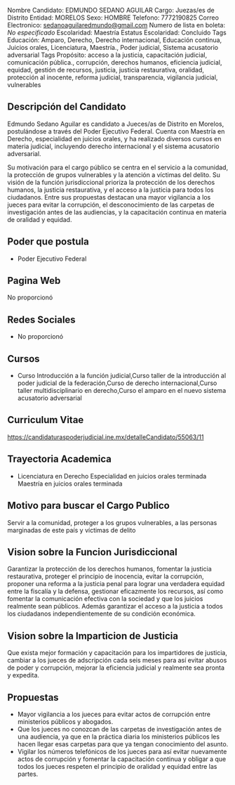 Nombre Candidato: EDMUNDO SEDANO AGUILAR
Cargo: Juezas/es de Distrito
Entidad: MORELOS
Sexo: HOMBRE
Telefono: 7772190825
Correo Electronico: sedanoaguilaredmundo@gmail.com
Numero de lista en boleta: *No especificado*
Escolaridad: Maestría
Estatus Escolaridad: Concluido
Tags Educación: Amparo, Derecho, Derecho internacional, Educación continua, Juicios orales, Licenciatura, Maestría., Poder judicial, Sistema acusatorio adversarial
Tags Propósito: acceso a la justicia, capacitación judicial, comunicación pública., corrupción, derechos humanos, eficiencia judicial, equidad, gestión de recursos, justicia, justicia restaurativa, oralidad, protección al inocente, reforma judicial, transparencia, vigilancia judicial, vulnerables


## Descripción del Candidato 

Edmundo Sedano Aguilar es candidato a Jueces/as de Distrito en Morelos, postulándose a través del Poder Ejecutivo Federal. Cuenta con Maestría en Derecho, especialidad en juicios orales, y ha realizado diversos cursos en materia judicial, incluyendo derecho internacional y el sistema acusatorio adversarial. 

Su motivación para el cargo público se centra en el servicio a la comunidad, la protección de grupos vulnerables y la atención a víctimas del delito. Su visión de la función jurisdiccional prioriza la protección de los derechos humanos, la justicia restaurativa, y el acceso a la justicia para todos los ciudadanos. Entre sus propuestas destacan una mayor vigilancia a los jueces para evitar la corrupción, el desconocimiento de las carpetas de investigación antes de las audiencias, y la capacitación continua en materia de oralidad y equidad.


## Poder que postula

- Poder Ejecutivo Federal


## Pagina Web

No proporcionó


## Redes Sociales

- No proporcionó


## Cursos

- Curso Introducción a la función judicial,Curso taller de la introducción al poder judicial de la federación,Curso de derecho internacional,Curso taller multidisciplinario en derecho,Curso el amparo en el nuevo sistema acusatorio adversarial


## Curriculum Vitae

https://candidaturaspoderjudicial.ine.mx/detalleCandidato/55063/11


## Trayectoria Academica

- Licenciatura en Derecho Especialidad en juicios orales terminada Maestría en juicios orales terminada


## Motivo para buscar el Cargo Publico

Servir a la comunidad, proteger a los grupos vulnerables, a las personas marginadas de este país y víctimas de delito


## Vision sobre la Funcion Jurisdiccional

Garantizar la protección de los derechos humanos, fomentar la justicia restaurativa, proteger el principio de inocencia, evitar la corrupción, proponer una reforma a la justicia penal para lograr una verdadera equidad entre la fiscalía y la defensa, gestionar eficazmente los recursos, así como fomentar la comunicación efectiva con la sociedad y que los juicios realmente sean públicos. Además garantizar el acceso a la justicia a todos los ciudadanos independientemente de su condición económica.


## Vision sobre la Imparticion de Justicia

Que exista mejor formación y capacitación para los impartidores de justicia, cambiar a los jueces de adscripción cada seis meses para así evitar abusos de poder y corrupción, mejorar la eficiencia judicial y realmente sea pronta y expedita.


## Propuestas

- Mayor vigilancia a los jueces para evitar actos de corrupción entre ministerios públicos y abogados.
- Que los jueces no conozcan de las carpetas de investigación antes de una audiencia, ya que en la práctica diaria los ministerios públicos les hacen llegar esas carpetas para que ya tengan conocimiento del asunto.
- Vigilar los números telefónicos de los jueces para así evitar nuevamente actos de corrupción y fomentar la capacitación continua y obligar a que todos los jueces respeten el principio de oralidad y equidad entre las partes.

